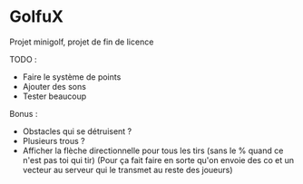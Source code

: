 # GolfuX
Projet minigolf, projet de fin de licence

TODO :
- Faire le système de points
- Ajouter des sons
- Tester beaucoup


Bonus :
- Obstacles qui se détruisent ?
- Plusieurs trous ?
- Afficher la flèche directionnelle pour tous les tirs (sans le % quand ce n'est pas toi qui tir) (Pour ça fait faire en sorte qu'on envoie des co et un vecteur au serveur qui le transmet au reste des joueurs)